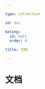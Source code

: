 ```yaml
---

type: collection

id: doc

belong:
  id: null
  order: 0

title: 文档

---
```


# 文档

<ShowBreadcrumb />

<ShowResources />
